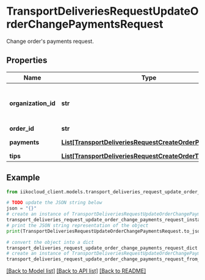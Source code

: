 # TransportDeliveriesRequestUpdateOrderChangePaymentsRequest

Change order's payments request.

## Properties

Name | Type | Description | Notes
------------ | ------------- | ------------- | -------------
**organization_id** | **str** | Organization ID.                Can be obtained by &#x60;/organizations&#x60; operation. | 
**order_id** | **str** | Order ID. | 
**payments** | [**List[TransportDeliveriesRequestCreateOrderPayment]**](TransportDeliveriesRequestCreateOrderPayment.md) | Order payments. | 
**tips** | [**List[TransportDeliveriesRequestCreateOrderTipsPayment]**](TransportDeliveriesRequestCreateOrderTipsPayment.md) | Order tips. | [optional] 

## Example

```python
from iikocloud_client.models.transport_deliveries_request_update_order_change_payments_request import TransportDeliveriesRequestUpdateOrderChangePaymentsRequest

# TODO update the JSON string below
json = "{}"
# create an instance of TransportDeliveriesRequestUpdateOrderChangePaymentsRequest from a JSON string
transport_deliveries_request_update_order_change_payments_request_instance = TransportDeliveriesRequestUpdateOrderChangePaymentsRequest.from_json(json)
# print the JSON string representation of the object
print(TransportDeliveriesRequestUpdateOrderChangePaymentsRequest.to_json())

# convert the object into a dict
transport_deliveries_request_update_order_change_payments_request_dict = transport_deliveries_request_update_order_change_payments_request_instance.to_dict()
# create an instance of TransportDeliveriesRequestUpdateOrderChangePaymentsRequest from a dict
transport_deliveries_request_update_order_change_payments_request_from_dict = TransportDeliveriesRequestUpdateOrderChangePaymentsRequest.from_dict(transport_deliveries_request_update_order_change_payments_request_dict)
```
[[Back to Model list]](../README.md#documentation-for-models) [[Back to API list]](../README.md#documentation-for-api-endpoints) [[Back to README]](../README.md)


